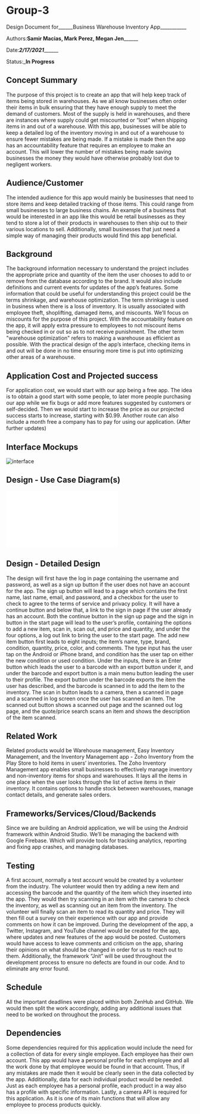 # Group-3

Design Document for______Business Warehouse Inventory App___________

Authors:____Samir Macias, Mark Perez, Megan Jen__________

Date:_____2/17/2021___________

Status:_____In Progress____


## Concept Summary

The purpose of this project is to create an app that will help keep track of items being stored in warehouses. As we all know businesses often order their items in bulk ensuring that they have enough supply to meet the demand of customers. Most of the supply is held in warehouses, and there are instances where supply could get miscounted or “lost” when shipping items in and out of a warehouse. With this app, businesses will be able to keep a detailed log of the inventory moving in and out of a warehouse to ensure fewer mistakes are being made. If a mistake is made then the app has an accountability feature that requires an employee to make an account. This will lower the number of mistakes being made saving businesses the money they would have otherwise probably lost due to negligent workers.


## Audience/Customer

The intended audience for this app would mainly be businesses that need to store items and keep detailed tracking of those items. This could range from small businesses to large business chains. An example of a business that would be interested in an app like this would be retail businesses as they tend to store a lot of their products in warehouses to then ship out to their various locations to sell.
Additionally, small businesses that just need a simple way of managing their products would find this app beneficial.


## Background

The background information necessary to understand the project includes the appropriate price and quantity of the item the user chooses to add to or remove from the database according to the brand. It would also include definitions and current events for updates of the app’s features.
Some information that could be useful for understanding this project could be the terms shrinkage, and warehouse optimization. The term shrinkage is used in business when there is a loss of inventory. It is usually associated with employee theft, shoplifting, damaged items, and miscounts. We’ll focus on miscounts for the purpose of this project. With the accountability feature on the app, it will apply extra pressure to employees to not miscount items being checked in or out so as to not receive punishment. The other term "warehouse optimization" refers to making a warehouse as efficient as possible. With the practical design of the app’s interface, checking items in and out will be done in no time ensuring more time is put into optimizing other areas of a warehouse.



## Application Cost and Projected success

For application cost, we would start with our app being a free app. The idea is to obtain a good start with some people, to later more people purchasing our app while we fix bugs or add more features suggested by customers or self-decided. Then we would start to increase the price as our projected success starts to increase, starting with $0.99. 
Another route can also include a month free a company has to pay for using our application. (After further updates)



## Interface Mockups

![interface](Slide6.jpeg)

 


## Design - Use Case Diagram(s) 

![diagram](Project3_DesignDocument.pdf)

 

## Design - Detailed Design

The design will first have the log in page containing the username and password, as well as a sign up button if the user does not have an account for the app. The sign up button will lead to a page which contains the first name, last name, email, and password, and a checkbox for the user to check to agree to the terms of service and privacy policy. It will have a continue button and below that, a link to the sign in page if the user already has an account. Both the continue button in the sign up page and the sign in button in the start page will lead to the user’s profile, containing the options to add a new item, scan in, scan out, and price and quantity, and under the four options, a log out link to bring the user to the start page. The add new item button first leads to eight inputs; the item’s name, type, brand, condition, quantity, price, color, and comments. The type input has the user tap on the Android or iPhone brand, and condition has the user tap on either the new condition or used condition. Under the inputs, there is an Enter button which leads the user to a barcode with an export button under it, and under the barcode and export button is a main menu button leading the user to their profile. The export button under the barcode exports the item the user has described, and the barcode is scanned in to add the item to the inventory. The scan in button leads to a camera, then a scanned in page and a scanned in log screen once the user has scanned an item. The scanned out button shows a scanned out page and the scanned out log page, and the quote/price search scans an item and shows the description of the item scanned.


## Related Work

Related products would be Warehouse management, Easy Inventory Management, and the Inventory Management app - Zoho Inventory from the Play Store to hold items in users’ inventories. The Zoho Inventory Management app enables small businesses to effectively manage inventory and non-inventory items for shops and warehouses. It lays all the items in one place when the user looks through the list of active items in their inventory. It contains options to handle stock between warehouses, manage contact details, and generate sales orders.


## Frameworks/Services/Cloud/Backends

Since we are building an Android application, we will be using the Android framework within Android Studio. We’ll be managing the backend with Google Firebase. Which will provide tools for tracking analytics, reporting and fixing app crashes, and managing databases. 

## Testing

A first account, normally a test account would be created by a volunteer from the industry. The volunteer would then try adding a new item and accessing the barcode and the quantity of the item which they inserted into the app. They would then try scanning in an item with the camera to check the inventory, as well as scanning out an item from the inventory. The volunteer will finally scan an item to read its quantity and price. They will then fill out a survey on their experience with our app and provide comments on how it can be improved.
During the development of the app, a Twitter, Instagram, and YouTube channel would be created for the app, where updates and new features of the app would be posted. Customers would have access to leave comments and criticism on the app, sharing their opinions on what should be changed in order for us to reach out to them.
Additionally,  the framework “Jnit” will be used throughout the development process to ensure no defects are found in our code. And to eliminate any error found.

## Schedule
All the important deadlines were placed within both ZenHub and GitHub. We would then split the work accordingly, adding any additional issues that need to be worked on throughout the process.

## Dependencies

Some dependencies required for this application would include the need for a collection of data for every single employee. Each employee has their own account. This app would have a personal profile for each employee and all the work done by that employee would be found in that account. Thus, if any mistakes are made then it would be clearly seen in the data collected by the app. Additionally, data for each individual product would be needed. Just as each employee has a personal profile, each product in a way also has a profile with specific information. Lastly, a camera API is required for this application. As it is one of its main functions that will allow any employee to process products quickly.

